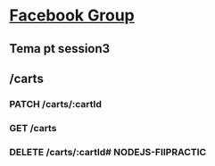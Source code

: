 # [Facebook Group](https://www.facebook.com/groups/138681754135921/)

## Tema pt session3

## /carts
  ### PATCH /carts/:cartId
  ### GET /carts
  ### DELETE /carts/:cartId# NODEJS-FIIPRACTIC
